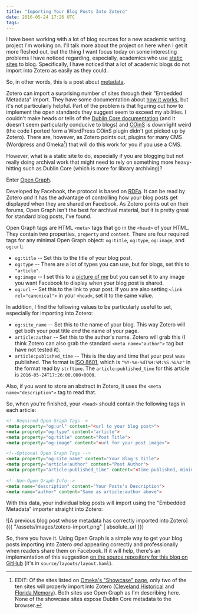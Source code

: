 ```yaml
---
title: "Importing Your Blog Posts Into Zotero"
date: 2016-05-24 17:26 UTC
tags:
---
```


I have been working with a lot of blog sources for a new academic writing project I'm working on. I'll talk more about the project on here when I get it more fleshed out, but the thing I want focus today on some interesting problems I have noticed regarding, especially, academics who use [static sites](https://davidwalsh.name/introduction-static-site-generators) to blog. Specifically, I have noticed that a lot of academic blogs do not import into Zotero as easily as they could.

So, in other words, this is a post about [metadata](https://en.wikipedia.org/wiki/Metadata).

Zotero can import a surprising number of sites through their "Embedded Metadata" import. They have some documentation about [how it works](https://www.zotero.org/support/dev/exposing_metadata), but it's not particularly helpful. Part of the problem is that figuring out how to implement the open standards they suggest seem to exceed my abilities. I couldn't make heads or tells of the [Dublin Core documentation](http://dublincore.org/documents/2008/08/04/dc-html/) (and it doesn't seem particularly conducive to blogs) and [COinS](http://ocoins.info/) is downright weird (the code I ported form a WordPress COinS plugin didn't get picked up by Zotero). There are, however, as Zotero points out, plugins for many CMS (Wordpress and Omeka[^omeka]) that will do this work for you if you use a CMS. 

However, what is a static site to do, especially if you are blogging but not really doing archival work that might need to rely on something more heavy-hitting such as Dublin Core (which is more for library archiving)?

Enter [Open Graph](http://opengraphprotocol.org/).

Developed by Facebook, the protocol is based on [RDFa](https://en.wikipedia.org/wiki/RDFa). It can be read by Zotero *and* it has the advantage of controlling how your blog posts get displayed when they are shared on Facebook. As Zotero points out on their forums, Open Graph isn't the best for archival material, but it is pretty great for standard blog posts, I've found.

Open Graph tags are HTML `<meta>` tags that go in the `<head>` of your HTML. They contain two properties, `property` and `content`. There are four required tags for any minimal Open Graph object: `og:title`, `og:type`, `og:image`, and `og:url`:
	
* `og:title` -- Set this to the title of your blog post.
* `og:type` -- There are a lot of types you can use, but for blogs, set this to `"article"`.
* `og:image` -- I set this to a [picture of me](/images/me.png) but you can set it to any image you want Facebook to display when your blog post is shared.
* `og:url` -- Set this to the link to your post. If you are also setting `<link rel="canonical">` in your `<head>`, set it to the same value.
	
In addition, I find the following values to be particularly useful to set, especially for importing into Zotero:

* `og:site_name` -- Set this to the name of your blog. This way Zotero will get both your post title *and* the name of your page.
* `article:author` -- Set this to the author's name. Zotero will grab this (I think Zotero can also grab the standard `<meta name="author">` tag but have not tested it).
* `article:published_time` -- This is the day and time that your post was published. The format is [ISO 8601](https://en.wikipedia.org/wiki/ISO_8601), which is `"%Y-%m-%dT%H:%M:%S.%L%z"` in the format read by `strftime`. The `article:published_time` for this article is `2016-05-24T17:26:00.000+0000`.

Also, if you want to store an abstract in Zotero, it uses the `<meta name="description">` tag to read that.

So, when you're finished, your `<head>` should contain the following tags in each article:

~~~ html
<!--Required Open Graph Tags-->
<meta property="og:url" content="<url to your blog post>">
<meta proprety="og:type" content="article">
<meta property="og:title" content="Post Title">
<meta property="og:image" content="<url for your post image>">

<!--Optional Open Graph Tags -->
<meta property="og:site_name" content="Your Blog's Title">
<meta property="article:author" content="Post Author">
<meta property="article:published_time" content="<time published, minimum info is YYYY-MM-DD>">
	
<!--Non-Open Graph Info-->
<meta name="description" content="Your Posts's Description">
<meta name="author" content="Same as article:author above">
~~~

With this data, your individual blog posts will import using the "Embedded Metadata" importer straight into Zotero:

![A previous blog post whose metadata has correctly imported into Zotero]({{ "/assets/images/zotero-import.png" | absolute_url }})

So, there you have it. Using Open Graph is a simple way to get your blog posts importing into Zotero *and* appearing correctly and professionally when readers share them on Facebook. If it will help, there's an implementation of this suggestion [on the source repository for this blog on GitHub](https://github.com/oncomouse/andrewpilsch-blog) (it's in `source/layouts/layout.haml`).

[^omeka]: EDIT: Of the sites listed on [Omeka's "Showcase" page](http://omeka.org/showcase/), only two of the ten sites will properly import into Zotero ([Cleveland Historical](http://clevelandhistorical.org/) and [Florida Memory](https://www.floridamemory.com/)). Both sites use Open Graph as I'm describing here. None of the showcase sites expose Dublin Core metadata to the browser.
